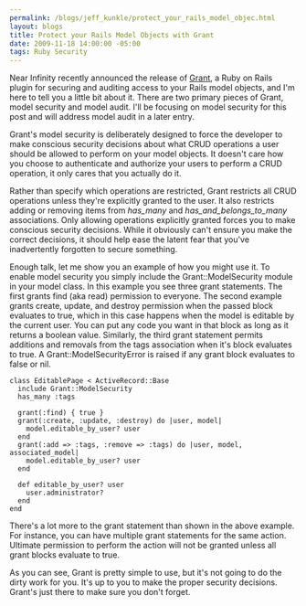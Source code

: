 ```yaml
--- 
permalink: /blogs/jeff_kunkle/protect_your_rails_model_objec.html
layout: blogs
title: Protect your Rails Model Objects with Grant
date: 2009-11-18 14:00:00 -05:00
tags: Ruby Security
---
```

Near Infinity recently announced the release of [Grant](http://github.com/nearinfinity/grant), a Ruby on Rails plugin for securing and auditing access to your Rails model objects, and I'm here to tell you a little bit about it. There are two primary pieces of Grant, model security and model audit. I'll be focusing on model security for this post and will address model audit in a later entry.

Grant's model security is deliberately designed to force the developer to make conscious security decisions about what CRUD operations a user should be allowed to perform on your model objects. It doesn't care how you choose to authenticate and authorize your users to perform a CRUD operation, it only cares that you actually do it.

Rather than specify which operations are restricted, Grant restricts all CRUD operations unless they're explicitly granted to the user. It also restricts adding or removing items from *has_many* and *has_and_belongs_to_many* associations. Only allowing operations explicitly granted forces you to make conscious security decisions. While it obviously can't ensure you make the correct decisions, it should help ease the latent fear that you've inadvertently forgotten to secure something.

Enough talk, let me show you an example of how you might use it. To enable model security you simply include the Grant::ModelSecurity module in your model class. In this example you see three grant statements. The first grants find (aka read) permission to everyone. The second example grants create, update, and destroy permission when the passed block evaluates to true, which in this case happens when the model is editable by the current user. You can put any code you want in that block as long as it returns a boolean value. Similarly, the third grant statement permits additions and removals from the tags association when it's block evaluates to true. A Grant::ModelSecurityError is raised if any grant block evaluates to false or nil.

    class EditablePage < ActiveRecord::Base
      include Grant::ModelSecurity
      has_many :tags
      
      grant(:find) { true }
      grant(:create, :update, :destroy) do |user, model| 
        model.editable_by_user? user 
      end
      grant(:add => :tags, :remove => :tags) do |user, model, associated_model| 
        model.editable_by_user? user 
      end

      def editable_by_user? user
        user.administrator?
      end
    end

There's a lot more to the grant statement than shown in the above example. For instance, you can have multiple grant statements for the same action. Ultimate permission to perform the action will not be granted unless all grant blocks evaluate to true.

As you can see, Grant is pretty simple to use, but it's not going to do the dirty work for you. It's up to you to make the proper security decisions. Grant's just there to make sure you don't forget.  
